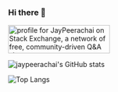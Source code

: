 ### Hi there 👋

<a href="https://stackexchange.com/users/16786698"><img src="https://stackexchange.com/users/flair/16786698.png?theme=dark" width="208" height="58" alt="profile for JayPeerachai on Stack Exchange, a network of free, community-driven Q&amp;A sites" title="profile for JayPeerachai on Stack Exchange, a network of free, community-driven Q&amp;A sites"></a>


![jaypeerachai's GitHub stats](https://github-readme-stats.vercel.app/api?username=jaypeerachai&show_icons=true&theme=dark)

![Top Langs](https://github-readme-stats.vercel.app/api/top-langs/?username=asifhaider&layout=compact&langs_count=10&hide=MATLAB)

<!--
**jaypeerachai/jaypeerachai** is a ✨ _special_ ✨ repository because its `README.md` (this file) appears on your GitHub profile.

Here are some ideas to get you started:

- 🔭 I’m currently working on ...
- 🌱 I’m currently learning ...
- 👯 I’m looking to collaborate on ...
- 🤔 I’m looking for help with ...
- 💬 Ask me about ...
- 📫 How to reach me: ...
- 😄 Pronouns: ...
- ⚡ Fun fact: ...
-->
